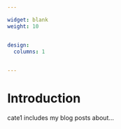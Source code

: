 ```yaml
---

widget: blank
weight: 10


design:
  columns: 1
  

---
```


# Introduction

cate1 includes my blog posts about...
